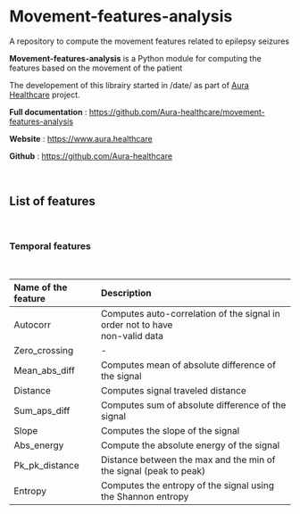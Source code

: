 # Movement-features-analysis
A repository to compute the movement features related to epilepsy seizures

**Movement-features-analysis** is a Python module for computing the features based on the movement of the patient

The developement of this librairy started in /date/ as part of [Aura Healthcare](https://www.aura.healthcare) project.

**Full documentation** : https://github.com/Aura-healthcare/movement-features-analysis

**Website** : https://www.aura.healthcare

**Github** : https://github.com/Aura-healthcare

<br/>

## List of features
<br/>

###  Temporal features 
<br/>

| **Name of the feature** | **Description** | 
| :--- | :--- | 
| Autocorr | Computes auto-correlation of the signal in order not to have <br/>non-valid data |
| Zero_crossing | - |
| Mean_abs_diff | Computes mean of absolute difference of the signal |
| Distance | Computes signal traveled distance |
| Sum_aps_diff | Computes sum of absolute difference of the signal | 
| Slope | Computes the slope of the signal |
| Abs_energy | Compute the absolute energy of the signal |
| Pk_pk_distance | Distance between the max and the min of the signal (peak to peak) |
| Entropy | Computes the entropy of the signal using the Shannon entropy |